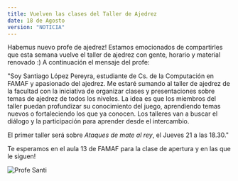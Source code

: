 ```yaml
---
title: Vuelven las clases del Taller de Ajedrez
date: 18 de Agosto
version: "NOTICIA"
---
```


Habemus nuevo profe de ajedrez! Estamos emocionados de compartirles que esta semana vuelve el taller de ajedrez con gente, horario y material renovado :) A continuación el mensaje del profe:

"Soy Santiago López Pereyra, estudiante de Cs. de la Computación en FAMAF y apasionado del ajedrez. Me estaré sumando al taller de ajedrez de la facultad con la iniciativa de organizar clases y presentaciones sobre temas de ajedrez de todos los niveles. La idea es que los miembros del taller puedan profundizar su conocimiento del juego, aprendiendo temas nuevos o fortaleciendo los que ya conocen. Los talleres van a buscar el diálogo y la participación para aprender desde el intercambio.

El primer taller será sobre _Ataques de mate al rey_, el Jueves 21 a las 18.30."

Te esperamos en el aula 13 de FAMAF para la clase de apertura y en las que le siguen!

![Profe Santi](/profe-santi.jpeg)
